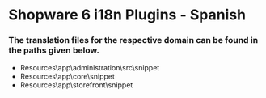 # Shopware 6 i18n Plugins - Spanish

### The translation files for the respective domain can be found in the paths given below.

 - Resources\app\administration\src\snippet
 - Resources\app\core\snippet
 - Resources\app\storefront\snippet
